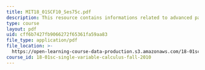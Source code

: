 ```yaml
---
title: MIT18_01SCF10_Ses75c.pdf
description: This resource contains informations related to advanced partial fractions.
type: course
layout: pdf
uid: cff6b7427fb9066272f65361fa59aa83
file_type: application/pdf
file_location: >-
  https://open-learning-course-data-production.s3.amazonaws.com/18-01sc-single-variable-calculus-fall-2010/cff6b7427fb9066272f65361fa59aa83_MIT18_01SCF10_Ses75c.pdf
course_id: 18-01sc-single-variable-calculus-fall-2010
---
```

